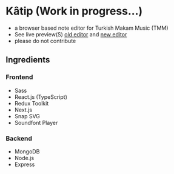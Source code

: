 # Kâtip (Work in progress...)
- a browser based note editor for Turkish Makam Music (TMM)
- See live preview(S) 
[old editor](https://katip.netlify.app/old) and 
[new editor](https://katip.netlify.app)
- please do not contribute

## Ingredients
### Frontend
- Sass
- React.js (TypeScript)
- Redux Toolkit
- Next.js
- Snap SVG
- Soundfont Player

### Backend
- MongoDB
- Node.js
- Express
